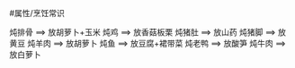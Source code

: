 #属性/烹饪常识

炖排骨 ==> 放胡萝卜+玉米
炖鸡 ==> 放香菇板栗
炖猪肚 ==> 放山药
炖猪脚 ==> 放黄豆
炖羊肉 ==> 放胡萝卜
炖鱼 ==> 放豆腐+裙带菜
炖老鸭 ==> 放酸笋
炖牛肉 ==> 放白萝卜
